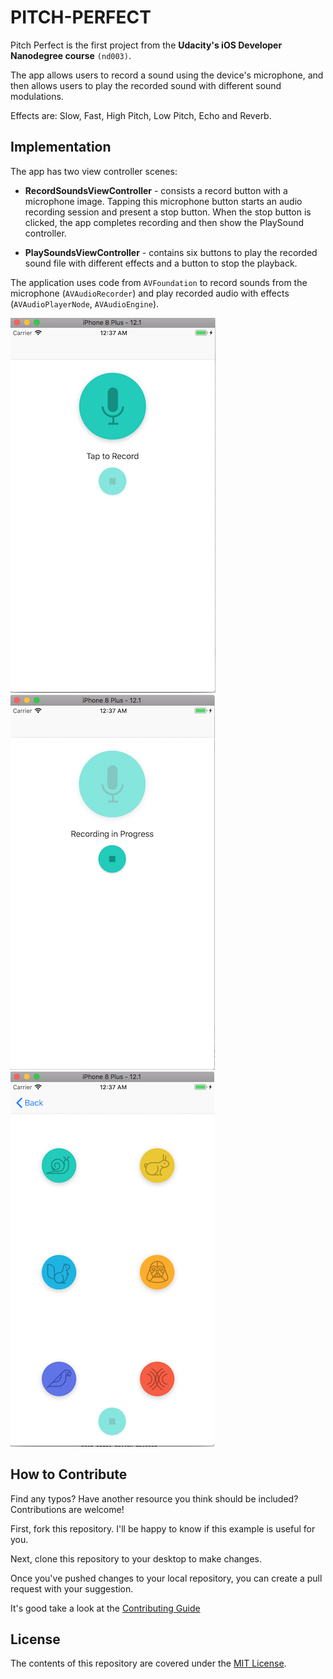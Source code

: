 # PITCH-PERFECT

Pitch Perfect is the first project from the **Udacity's iOS Developer Nanodegree course** `(nd003)`.

The app allows users to record a sound using the device's microphone, and then allows users to play the recorded sound with different sound modulations.

Effects are: Slow, Fast, High Pitch, Low Pitch, Echo and Reverb.

## Implementation

The app has two view controller scenes:

- **RecordSoundsViewController** - consists a record button with a microphone image. Tapping this microphone button 
starts an audio recording session and present a stop button. When the stop button is clicked, the app completes recording and then show the PlaySound controller.

- **PlaySoundsViewController** - contains six buttons to play the recorded sound file with different effects and a button to stop the playback.

The application uses code from `AVFoundation` to record sounds from the microphone (`AVAudioRecorder`) and play recorded audio with effects (`AVAudioPlayerNode`, `AVAudioEngine`).

![RecordSoundsViewController](repository-media/record-controller.png)
![RecordSoundsViewController](repository-media/record-controller-recording.png)
![PlaySoundsViewController](repository-media/play-controller-playing.png)

## How to Contribute

Find any typos? Have another resource you think should be included? Contributions are welcome!

First, fork this repository. I'll be happy to know if this example is useful for you.

Next, clone this repository to your desktop to make changes.

Once you've pushed changes to your local repository, you can create a pull request with your suggestion.

It's good take a look at the [Contributing Guide](CONTRIBUTING.MD)

## License

The contents of this repository are covered under the [MIT License](LICENSE.txt).